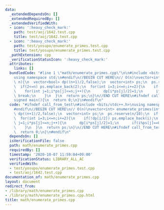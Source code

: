 ```yaml
---
data:
  _extendedDependsOn: []
  _extendedRequiredBy: []
  _extendedVerifiedWith:
  - icon: ':heavy_check_mark:'
    path: test/aoj/1642.test.cpp
    title: test/aoj/1642.test.cpp
  - icon: ':heavy_check_mark:'
    path: test/yosupo/enumerate_primes.test.cpp
    title: test/yosupo/enumerate_primes.test.cpp
  _pathExtension: cpp
  _verificationStatusIcon: ':heavy_check_mark:'
  attributes:
    links: []
  bundledCode: "#line 1 \"math/enumerate_primes.cpp\"\n\n#include <bits/stdc++.h>\n\
    using namespace std;\n#endif\n//BEGIN CUT HERE\n// O(n)\nvector<int> enumerate_primes(int\
    \ n){\n  vector<bool> dp((n+1)/2,false);\n  vector<int> ps;\n  ps.reserve(n/10);\n\
    \  if(2<=n) ps.emplace_back(2);\n  for(int i=3;i<=n;i+=2){\n    if(!dp[i/2]) ps.emplace_back(i);\n\
    \    for(int j=1;i*ps[j]<=n;j++){\n      dp[i*ps[j]/2]=1;\n      if(i%ps[j]==0)\
    \ break;\n    }\n  }\n  return ps;\n}\n//END CUT HERE\n#ifndef call_from_test\n\
    signed main(){\n  return 0;\n}\n#endif\n"
  code: "#ifndef call_from_test\n#include <bits/stdc++.h>\nusing namespace std;\n\
    #endif\n//BEGIN CUT HERE\n// O(n)\nvector<int> enumerate_primes(int n){\n  vector<bool>\
    \ dp((n+1)/2,false);\n  vector<int> ps;\n  ps.reserve(n/10);\n  if(2<=n) ps.emplace_back(2);\n\
    \  for(int i=3;i<=n;i+=2){\n    if(!dp[i/2]) ps.emplace_back(i);\n    for(int\
    \ j=1;i*ps[j]<=n;j++){\n      dp[i*ps[j]/2]=1;\n      if(i%ps[j]==0) break;\n\
    \    }\n  }\n  return ps;\n}\n//END CUT HERE\n#ifndef call_from_test\nsigned main(){\n\
    \  return 0;\n}\n#endif\n"
  dependsOn: []
  isVerificationFile: false
  path: math/enumerate_primes.cpp
  requiredBy: []
  timestamp: '2020-10-07 11:59:04+09:00'
  verificationStatus: LIBRARY_ALL_AC
  verifiedWith:
  - test/yosupo/enumerate_primes.test.cpp
  - test/aoj/1642.test.cpp
documentation_of: math/enumerate_primes.cpp
layout: document
redirect_from:
- /library/math/enumerate_primes.cpp
- /library/math/enumerate_primes.cpp.html
title: math/enumerate_primes.cpp
---
```


